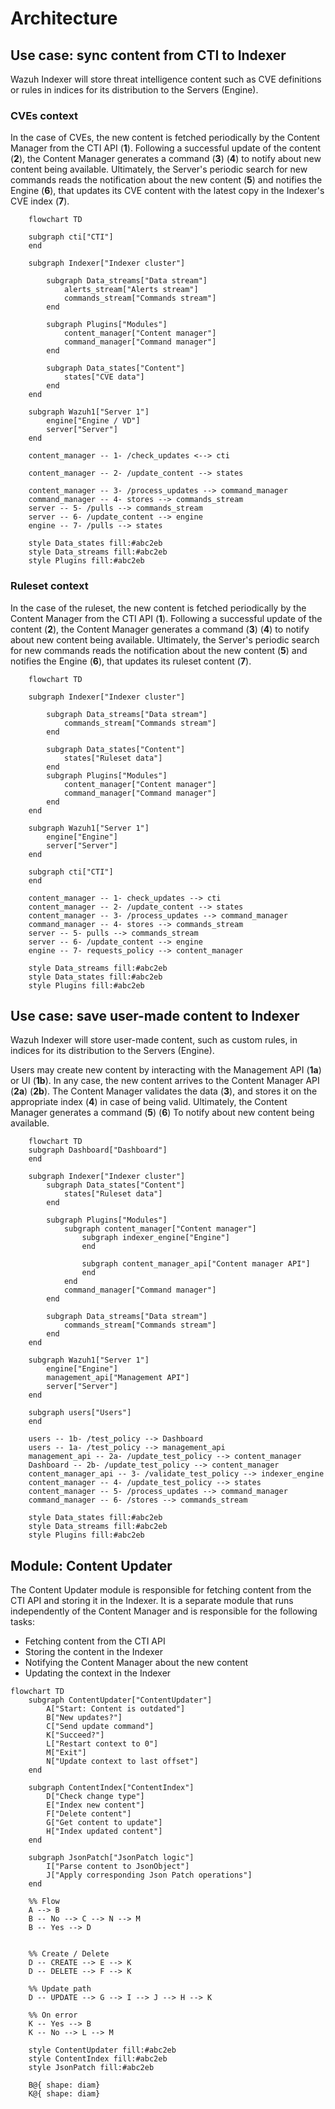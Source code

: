 # Architecture

## Use case: sync content from CTI to Indexer

Wazuh Indexer will store threat intelligence content such as CVE definitions or rules in indices for its distribution to the Servers (Engine).

### CVEs context

In the case of CVEs, the new content is fetched periodically by the Content Manager from the CTI API (**1**). Following a successful update of the content (**2**), the Content Manager generates a command (**3**) (**4**) to notify about new content being available. Ultimately, the Server's periodic search for new commands reads the notification about the new content (**5**) and notifies the Engine (**6**), that updates its CVE content with the latest copy in the Indexer's CVE index (**7**).

```mermaid
    flowchart TD

    subgraph cti["CTI"]
    end

    subgraph Indexer["Indexer cluster"]

        subgraph Data_streams["Data stream"]
            alerts_stream["Alerts stream"]
            commands_stream["Commands stream"]
        end

        subgraph Plugins["Modules"]
            content_manager["Content manager"]
            command_manager["Command manager"]
        end

        subgraph Data_states["Content"]
            states["CVE data"]
        end
    end

    subgraph Wazuh1["Server 1"]
        engine["Engine / VD"]
        server["Server"]
    end

    content_manager -- 1- /check_updates <--> cti

    content_manager -- 2- /update_content --> states

    content_manager -- 3- /process_updates --> command_manager
    command_manager -- 4- stores --> commands_stream
    server -- 5- /pulls --> commands_stream
    server -- 6- /update_content --> engine
    engine -- 7- /pulls --> states

    style Data_states fill:#abc2eb
    style Data_streams fill:#abc2eb
    style Plugins fill:#abc2eb
```

### Ruleset context

In the case of the ruleset, the new content is fetched periodically by the Content Manager from the CTI API (**1**). Following a successful update of the content (**2**), the Content Manager generates a command (**3**) (**4**) to notify about new content being available. Ultimately, the Server's periodic search for new commands reads the notification about the new content (**5**) and notifies the Engine (**6**), that updates its ruleset content (**7**).

```mermaid
    flowchart TD

    subgraph Indexer["Indexer cluster"]

        subgraph Data_streams["Data stream"]
            commands_stream["Commands stream"]
        end

        subgraph Data_states["Content"]
            states["Ruleset data"]
        end
        subgraph Plugins["Modules"]
            content_manager["Content manager"]
            command_manager["Command manager"]
        end
    end

    subgraph Wazuh1["Server 1"]
        engine["Engine"]
        server["Server"]
    end

    subgraph cti["CTI"]
    end

    content_manager -- 1- check_updates --> cti
    content_manager -- 2- /update_content --> states
    content_manager -- 3- /process_updates --> command_manager
    command_manager -- 4- stores --> commands_stream
    server -- 5- pulls --> commands_stream
    server -- 6- /update_content --> engine
    engine -- 7- requests_policy --> content_manager

    style Data_streams fill:#abc2eb
    style Data_states fill:#abc2eb
    style Plugins fill:#abc2eb
```

## Use case: save user-made content to Indexer

Wazuh Indexer will store user-made content, such as custom rules, in indices for its distribution to the Servers (Engine).

Users may create new content by interacting with the Management API (**1a**) or UI (**1b**). In any case, the new content arrives to the Content Manager API (**2a**) (**2b**). The Content Manager validates the data (**3**), and stores it on the appropriate index (**4**) in case of being valid. Ultimately, the Content Manager generates a command (**5**)  (**6**) To notify about new content being available.

```mermaid
    flowchart TD
    subgraph Dashboard["Dashboard"]
    end

    subgraph Indexer["Indexer cluster"]
        subgraph Data_states["Content"]
            states["Ruleset data"]
        end

        subgraph Plugins["Modules"]
            subgraph content_manager["Content manager"]
                subgraph indexer_engine["Engine"]
                end

                subgraph content_manager_api["Content manager API"]
                end
            end
            command_manager["Command manager"]
        end

        subgraph Data_streams["Data stream"]
            commands_stream["Commands stream"]
        end
    end

    subgraph Wazuh1["Server 1"]
        engine["Engine"]
        management_api["Management API"]
        server["Server"]
    end

    subgraph users["Users"]
    end

    users -- 1b- /test_policy --> Dashboard
    users -- 1a- /test_policy --> management_api
    management_api -- 2a- /update_test_policy --> content_manager
    Dashboard -- 2b- /update_test_policy --> content_manager
    content_manager_api -- 3- /validate_test_policy --> indexer_engine
    content_manager -- 4- /update_test_policy --> states
    content_manager -- 5- /process_updates --> command_manager
    command_manager -- 6- /stores --> commands_stream

    style Data_states fill:#abc2eb
    style Data_streams fill:#abc2eb
    style Plugins fill:#abc2eb
```
## Module: Content Updater

The Content Updater module is responsible for fetching content from the CTI API and storing it in the Indexer. It is a separate module that runs independently of the Content Manager and is responsible for the following tasks:
- Fetching content from the CTI API
- Storing the content in the Indexer
- Notifying the Content Manager about the new content
- Updating the context in the Indexer

```mermaid
flowchart TD
    subgraph ContentUpdater["ContentUpdater"]
        A["Start: Content is outdated"]
        B["New updates?"]
        C["Send update command"]
        K["Succeed?"]
        L["Restart context to 0"]
        M["Exit"]
        N["Update context to last offset"]
    end

    subgraph ContentIndex["ContentIndex"]
        D["Check change type"]
        E["Index new content"]
        F["Delete content"]
        G["Get content to update"]
        H["Index updated content"]
    end

    subgraph JsonPatch["JsonPatch logic"]
        I["Parse content to JsonObject"]
        J["Apply corresponding Json Patch operations"]
    end

    %% Flow
    A --> B
    B -- No --> C --> N --> M
    B -- Yes --> D


    %% Create / Delete
    D -- CREATE --> E --> K
    D -- DELETE --> F --> K

    %% Update path
    D -- UPDATE --> G --> I --> J --> H --> K

    %% On error
    K -- Yes --> B
    K -- No --> L --> M

    style ContentUpdater fill:#abc2eb
    style ContentIndex fill:#abc2eb
    style JsonPatch fill:#abc2eb

    B@{ shape: diam}
    K@{ shape: diam}
```
